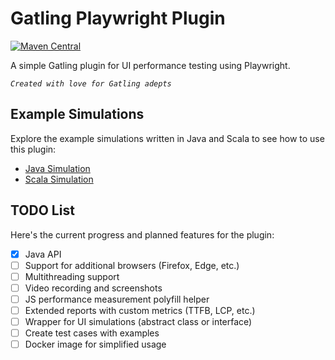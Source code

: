 # Gatling Playwright Plugin

[![Maven Central](https://img.shields.io/maven-central/v/io.github.i-nahornyi/gatling-playwright-plugin)](https://central.sonatype.com/artifact/io.github.i-nahornyi/gatling-playwright-plugin)


A simple Gatling plugin for UI performance testing using Playwright.

_`Created with love for Gatling adepts`_

## Example Simulations

Explore the example simulations written in Java and Scala to see how to use this plugin:

- [Java Simulation](src/test/java/ui/performance/simulations/BrowserSimulationsJava.java)
- [Scala Simulation](src/test/scala/ui/performance/simulations/BrowserSimulationsScala.scala)

## TODO List

Here's the current progress and planned features for the plugin:

- [x] Java API
- [ ] Support for additional browsers (Firefox, Edge, etc.)
- [ ] Multithreading support
- [ ] Video recording and screenshots
- [ ] JS performance measurement polyfill helper
- [ ] Extended reports with custom metrics (TTFB, LCP, etc.)
- [ ] Wrapper for UI simulations (abstract class or interface)
- [ ] Create test cases with examples
- [ ] Docker image for simplified usage
